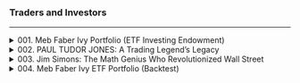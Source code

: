 ### Traders and Investors

---

<details>
<summary>001. Meb Faber Ivy Portfolio (ETF Investing Endowment)</summary>

[[Youtube]](https://www.youtube.com/watch?v=0__x2wYjRIA&list=PLHFlSdhbIZ6Qj25o5dETtUmc6-cAmDdTx)

### Summary of the Article

#### Themes:
- Investment strategy inspired by Ivy League university endowments.
- Focus on long-term, diversified portfolios for consistent returns.

#### Trading Products:
- **Ivy Portfolio**: Consists of a mix of stocks (60%), intermediate bonds (20%), and commodities (remainder).
- **ETFs**: Five ETFs used to replicate the Ivy portfolio.

#### Strategy Details:
- The strategy aims to replicate the performance of endowments like Yale's.
- Emphasizes diversification across asset classes for stability and long-term growth.

#### Backtest Performance:
- Annualized return: 4.6% (backtested from 2008).
- Outperformed during most years but faced significant losses during the 2008 financial crisis, dropping by 45%.

#### Conclusions:
- The portfolio is designed for long-term growth and moderate returns.
- While not explosive, it provides stable and consistent performance over time.

This summary captures the key points of the article without personal opinions or extrapolation.
</details>

<details>
<summary>002. PAUL TUDOR JONES: A Trading Legend’s Legacy</summary>

[[Youtube]](https://www.youtube.com/watch?v=CHpw_7jZsA4&list=PLHFlSdhbIZ6Qj25o5dETtUmc6-cAmDdTx)

### Summary of the Article

#### 1. Introduction to Paul Tudor Jones
- **Background**: Born in 1954 in Memphis, Tennessee. Graduated from the University of Virginia and briefly considered Harvard but chose not to attend.
- **Early Career**: Wrote for his father's newspaper under the pen name "Paul Eagle." Traded cotton futures in the late 1970s.
- **Career Milestones**: Founded Tudor Investment Corporation in 1980, which remains his primary source of income.

#### 2. Trading Products and Strategies
- **Tudor Investment Corporation**: A hedge fund focusing on interest rate changes and foreign exchange markets with approximately $11 billion in assets.
- **Primary Strategy**:
  - **Technical Analysis**: Relies heavily on indicators like the 200-day moving average to identify market trends.
  - **Mass Psychology**: Believes human emotions drive market fluctuations, which can be predicted by analyzing past patterns.
  - **Global Macro Trading**: Involves taking positions in international financial markets based on societal and governmental changes, with a preference for futures markets due to liquidity and hedging options.

#### 3. Key Indicators and Tools
- **200-Day Moving Average**: Joan's preferred indicator, used to filter bullish and bearish market regimes.
- **Active Money Management**: Involves closely monitoring portfolio performance and making prompt decisions to hold, sell, or acquire assets.

#### 4. Trading Strategy Details
- **Risk Management**: Adept at managing risk, which contributed significantly to his success after the Black Monday crisis in 1987.
- **Performance**:
  - The 200-day moving average strategy performed slightly worse than a buy-and-hold strategy but with significantly less drawdown (Max loss of 26% vs. 50% for buy-and-hold).
  - Example performance during key market events (e.g., Black Monday, 2000-2003, 2008) showed the indicator's effectiveness in avoiding significant losses.

#### 5. Conclusions
- **Reputation**: Recognized as one of the best traders on Wall Street due to his success and risk management skills.
- **Philosophy**: Driven by a hunger for challenges and competitiveness, continuously pushing the limits of success.

### Analysis of Potential Gaps and Areas for Further Research

1. **Early Career Details**:
   - The article briefly mentions Joan's early trading experience but lacks depth. Further research could explore how his early experiences shaped his strategies and risk management approaches.

2. **Tudor Investment Corporation**:
   - While the fund's focus areas are mentioned, there is no detailed breakdown of its performance metrics or specific investments. A deeper analysis into the fund's historical returns and portfolio composition would provide more insight.

3. **Global Macro Trading**:
   - The article provides a general overview but does not elaborate on specific global events or how Joan capitalized on them. Case studies of successful trades based on macroeconomic factors could enhance understanding.

4. **200-Day Moving Average Strategy**:
   - Although the strategy is highlighted, the article does not provide a detailed explanation of how Joan integrates this indicator into his broader trading system. Further clarification on its role alongside other indicators or strategies would be beneficial.

5. **Risk Management Techniques**:
   - While Joan's success is attributed to his risk management skills, the article does not specify the techniques he employs. Exploring specific risk management tools and methodologies could offer valuable insights for aspiring traders.

6. **Market Drawdowns**:
   - The performance section touches on drawdowns but does not provide a comprehensive analysis of how Joan's strategies compare during different market cycles (e.g., bull vs. bear markets). A comparative study would help in evaluating the robustness of his approach.

### Comprehensive Summary

Paul Tudor Jones is a renowned trader and founder of Tudor Investment Corporation, known for his success in managing risk and employing technical analysis. His strategy revolves around the 200-day moving average indicator to filter market trends, combined with an understanding of human psychology's role in driving market movements. The article highlights Joan's adeptness at global macro trading and active money management, which has allowed him to achieve significant success despite the challenges posed by major market events like Black Monday. However, areas such as his specific risk management techniques and detailed performance metrics could benefit from further exploration to provide a more comprehensive understanding of his trading approach.
</details>

<details>
<summary>003. Jim Simons: The Math Genius Who Revolutionized Wall Street</summary>

[[Youtube]](https://www.youtube.com/watch?v=QEwsaUp5nkw&list=PLHFlSdhbIZ6Qj25o5dETtUmc6-cAmDdTx)

### Summary of the Article: The Incredible Journey of Jim Simons and the Medallion Fund

#### **Themes**
- **Quantitative Trading**: Emphasis on using mathematical models and data-driven decision making.
- **Market Neutrality**: The fund aims to be neutral to market movements by balancing long and short positions.
- **Leverage**: Substantial use of leverage (often 10x or 20x) to amplify returns, though it also increases risk.
- **Risk Management**: Focus on identifying and mitigating tail risks, as seen in the 2007 near-crisis.

#### **Trading Products**
- **The Medallion Fund**: A hedge fund managed by Renaissance Technologies, known for its extraordinary performance.
- **Stock Trading**: Primary focus on stock trading with diversification across markets and time frames.

#### **Indicators and Strategy Details**
- **Anomalies**: The fund seeks to exploit market anomalies through quantitative strategies.
- **Data-Driven Approach**: Emphasis on using large amounts of data for decision making, rather than relying on intuition.
- **Market Neutral Portfolios**: Balancing long and short positions to minimize exposure to broad market movements.

#### **Backtest Performance**
- **Consistent Returns**: The fund consistently delivered impressive returns, even during challenging market conditions.
- **Net Returns**: After fees, the fund still provided significant net returns (e.g., 55% in 1990).
- **Fund Size**: Grew significantly over the years, reaching billions of dollars.

#### **Challenges and Risks**
- **2007 Crisis**: Narrowly escaped a major crisis due to a close call with margin calls, highlighting the role of luck in risk management.
- **High Risk Due to Leverage**: The use of leverage amplifies both returns and risks.

#### **Conclusions and Learnings**
- **Importance of Data**: More data leads to better decision making.
- **Quantitative Strategies**: Focus on quantitative models rather than intuition.
- **Diversification**: Trade often and diversify across markets and time frames.
- **Collaboration and Persistence**: Success requires collaboration with top talent and persistence through challenges.

#### **Recommendations**
- **Further Reading**: "The Man Who Solved the Market" by Gregory Zuckerman is recommended for deeper insights into Jim Simons' journey and strategies.

This summary captures the key points of the article, focusing on the themes, trading strategies, performance, and lessons learned from the Medallion Fund's success.
</details>

<details>
<summary>004. Meb Faber Ivy ETF Portfolio (Backtest)</summary>

[[Youtube]](https://www.youtube.com/watch?v=xSIQcXin12w&list=PLHFlSdhbIZ6Qj25o5dETtUmc6-cAmDdTx)

### 1. Main Points Organized by Sections:

- **Themes**:
  - Investment strategy replication of Ivy League university endowments (e.g., Yale's endowment).
  - Focus on long-term, diversified investment approach.

- **Trading Products**:
  - Five ETFs used in the portfolio.
  - Each ETF has an equal allocation of 20%.

- **Strategy Details**:
  - Aims to replicate the performance of a basket of endowments.
  - Uses five specific ETFs (not named in detail).

- **Backtest Performance**:
  - Annual return of 4.6%.
  - Performance is significantly below historical average.

- **Reason for Underperformance**:
  - Abysmal performance of commodities.

- **Conclusions**:
  - The strategy seeks to replicate Ivy League endowment performance but has underperformed due to poor commodity returns.
  - Questions the effectiveness of the current ETF selection in achieving the desired return.
</details>


